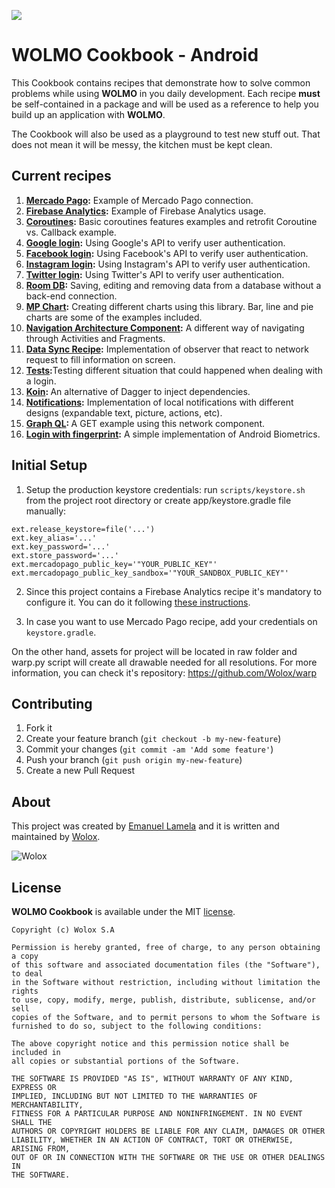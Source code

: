 ![](https://i.imgur.com/oatemPt.png)

# WOLMO Cookbook - Android

This Cookbook contains recipes that demonstrate how to solve common problems while using **WOLMO** in you daily development. Each recipe **must** be self-contained in a package and will be used as a reference to help you build up an application with **WOLMO**.

The Cookbook will also be used as a playground to test new stuff out. That does not mean it will be messy, the kitchen must be kept clean.

## <a name="topic-contributing"></a> Current recipes

1.  <b>[Mercado Pago](https://github.com/Wolox/wolmo-cookbook-android/tree/master/app/src/main/java/ar/com/wolox/android/cookbook/mercadopago):</b> Example of Mercado Pago connection.
2.  <b>[Firebase Analytics](https://github.com/Wolox/wolmo-cookbook-android/tree/master/app/src/main/java/ar/com/wolox/android/cookbook/analytics):</b> Example of Firebase Analytics usage.
3.  <b>[Coroutines](https://github.com/Wolox/wolmo-cookbook-android/tree/master/app/src/main/java/ar/com/wolox/android/cookbook/coroutines):</b> Basic coroutines features examples and retrofit Coroutine vs. Callback example.
4.  <b>[Google login](https://github.com/Wolox/wolmo-cookbook-android/tree/master/app/src/main/java/ar/com/wolox/android/cookbook/googlelogin):</b> Using Google's API to verify user authentication.
5.  <b>[Facebook login](https://github.com/Wolox/wolmo-cookbook-android/tree/master/app/src/main/java/ar/com/wolox/android/cookbook/facebooklogin):</b> Using Facebook's API to verify user authentication.
6.  <b>[Instagram login](https://github.com/Wolox/wolmo-cookbook-android/tree/master/app/src/main/java/ar/com/wolox/android/cookbook/instagramlogin):</b> Using Instagram's API to verify user authentication.
7.  <b>[Twitter login](https://github.com/Wolox/wolmo-cookbook-android/tree/master/app/src/main/java/ar/com/wolox/android/cookbook/twitterlogin):</b> Using Twitter's API to verify user authentication.
8.  <b>[Room DB](https://github.com/Wolox/wolmo-cookbook-android/tree/master/app/src/main/java/ar/com/wolox/android/cookbook/room):</b> Saving, editing and removing data from a database without a back-end connection.
9.  <b>[MP Chart](https://github.com/Wolox/wolmo-cookbook-android/tree/master/app/src/main/java/ar/com/wolox/android/cookbook/mpchart):</b> Creating different charts using this library. Bar, line and pie charts are some of the examples included.
10.  <b>[Navigation Architecture Component](https://github.com/Wolox/wolmo-cookbook-android/tree/master/app/src/main/java/ar/com/wolox/android/cookbook/navigation):</b> A different way of navigating through Activities and Fragments.
11. <b>[Data Sync Recipe](https://github.com/Wolox/wolmo-cookbook-android/tree/master/app/src/main/java/ar/com/wolox/android/cookbook/datasync):</b> Implementation of observer that react to network request to fill information on screen.
12. <b>[Tests](https://github.com/Wolox/wolmo-cookbook-android/tree/master/app/src/main/java/ar/com/wolox/android/cookbook/tests):</b>Testing different situation that could happened when dealing with a login.
13. <b>[Koin](https://github.com/Wolox/wolmo-cookbook-android/tree/master/app/src/main/java/ar/com/wolox/android/cookbook/koin): </b> An alternative of Dagger to inject dependencies.
14. <b>[Notifications](https://github.com/Wolox/wolmo-cookbook-android/tree/master/app/src/main/java/ar/com/wolox/android/cookbook/notifications):</b> Implementation of local notifications with different designs (expandable text, picture, actions, etc).
15. <b>[Graph QL](https://github.com/Wolox/wolmo-cookbook-android/tree/master/app/src/main/java/ar/com/wolox/android/cookbook/graphQl): </b>A GET example using this network component.
16. <b>[Login with fingerprint](https://github.com/Wolox/wolmo-cookbook-android/tree/master/app/src/main/java/ar/com/wolox/android/cookbook/fingerprint):</b> A simple implementation of Android Biometrics.

## Initial Setup
1. Setup the production keystore credentials: run `scripts/keystore.sh` from the project root directory or create app/keystore.gradle file manually:
```
ext.release_keystore=file('...')
ext.key_alias='...'
ext.key_password='...'
ext.store_password='...'
ext.mercadopago_public_key='"YOUR_PUBLIC_KEY"'
ext.mercadopago_public_key_sandbox='"YOUR_SANDBOX_PUBLIC_KEY"'
```

2. Since this project contains a Firebase Analytics recipe it's mandatory to configure it.
You can do it following [these instructions](https://firebase.google.com/docs/android/setup).

3. In case you want to use Mercado Pago recipe, add your credentials on `keystore.gradle`.

On the other hand, assets for project will be located in raw folder and warp.py script will create all drawable needed for all resolutions. For more information, you can check it's repository: https://github.com/Wolox/warp

## <a name="topic-contributing"></a> Contributing

1. Fork it
2. Create your feature branch (`git checkout -b my-new-feature`)
3. Commit your changes (`git commit -am 'Add some feature'`)
4. Push your branch (`git push origin my-new-feature`)
5. Create a new Pull Request

## <a name="topic-about"></a> About

This project was created by [Emanuel Lamela](https://github.com/emalamela) and it is written and maintained by [Wolox](http://www.wolox.com.ar).

![Wolox](https://i.imgur.com/VuLMt3g.png)

## <a name="topic-license"></a> License

**WOLMO Cookbook** is available under the MIT [license](https://raw.githubusercontent.com/Wolox/wolmo-core-android/master/LICENSE.md).

    Copyright (c) Wolox S.A

    Permission is hereby granted, free of charge, to any person obtaining a copy
    of this software and associated documentation files (the "Software"), to deal
    in the Software without restriction, including without limitation the rights
    to use, copy, modify, merge, publish, distribute, sublicense, and/or sell
    copies of the Software, and to permit persons to whom the Software is
    furnished to do so, subject to the following conditions:

    The above copyright notice and this permission notice shall be included in
    all copies or substantial portions of the Software.

    THE SOFTWARE IS PROVIDED "AS IS", WITHOUT WARRANTY OF ANY KIND, EXPRESS OR
    IMPLIED, INCLUDING BUT NOT LIMITED TO THE WARRANTIES OF MERCHANTABILITY,
    FITNESS FOR A PARTICULAR PURPOSE AND NONINFRINGEMENT. IN NO EVENT SHALL THE
    AUTHORS OR COPYRIGHT HOLDERS BE LIABLE FOR ANY CLAIM, DAMAGES OR OTHER
    LIABILITY, WHETHER IN AN ACTION OF CONTRACT, TORT OR OTHERWISE, ARISING FROM,
    OUT OF OR IN CONNECTION WITH THE SOFTWARE OR THE USE OR OTHER DEALINGS IN
    THE SOFTWARE.
